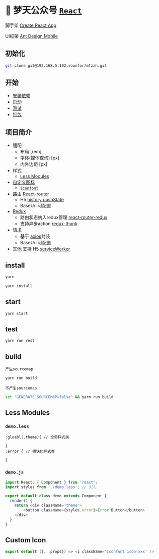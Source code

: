 # :large_orange_diamond: 梦天公众号 [`React`](https://github.com/facebook/react)

脚手架 [Create React App](https://github.com/facebook/create-react-app)

UI框架 [Ant Design Mobile](https://github.com/ant-design/ant-design-mobile)

## 初始化

```sh
git clone git@192.168.5.102:soonfor/mtzzh.git
```

## 开始

- [安装依赖](#install)
- [启动](#start)
- [测试](#test)
- [打包](#build)

## 项目简介

- 适配
    - 布局 [rem]
    - 字体(媒体查询) [px]
    - 内外边距 [px]
- 样式
    - [Less Modules](#less-modules)
- [自定义图标](#custom-icon)
    - [`iconfont`](http://www.iconfont.cn)
- 路由 [React-router](https://github.com/ReactTraining/react-router)
    - H5 [history pushState](https://developer.mozilla.org/zh-CN/docs/Web/API/History_API)
    - BaseUrl 可配置
- [Redux](https://github.com/reduxjs/react-redux)
    - 路由状态纳入redux管理 [react-router-redux](https://github.com/reactjs/react-router-redux)
    - 支持异步action [redux-thunk](https://github.com/reduxjs/redux-thunk)
- 请求
    - 基于 [axios](https://github.com/axios/axios)封装
    - BaseUrl 可配置
- 其他
    支持 H5 [serviceWorker](https://developer.mozilla.org/zh-CN/docs/Web/API/ServiceWorker)

## install

```sh
yarn
```
```sh
yarn install
```

## start

```sh
yarn start
```

## test

```sh
yarn run rest
```

## build

`产生sourcemap`
```sh
yarn run build
```
`不产生sourcemap`
```sh
set "GENERATE_SOURCEMAP=false" && yarn run build
```

## Less Modules

### `demo.less`

```less
:gloabl(.theme){ // 全局样式类

}
.error { // 模块化样式类

}
```

### `demo.js`

```js
import React, { Component } from 'react';
import styles from './demo.less'; // 引入

export default class demo extends Component {
  render() {
    return <div className='theme'>
        <button className={styles.error}>Error Button</button>
    </div>
  }
}
```

## Custom Icon

```js
export default ({...props}) => <i className='iconfont icon-xxx' />
```